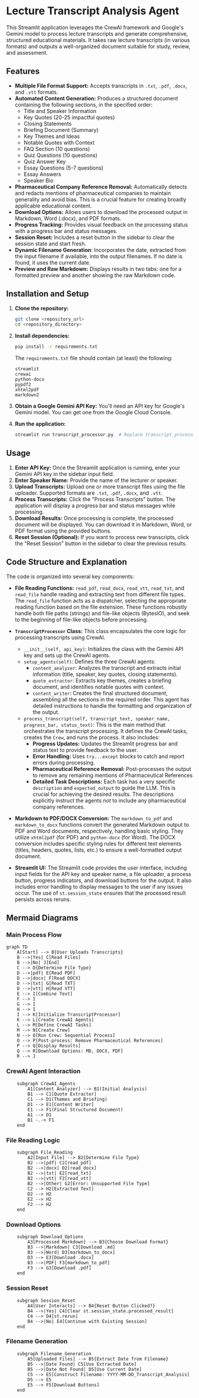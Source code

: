 # Lecture Transcript Analysis Agent

This Streamlit application leverages the CrewAI framework and Google's Gemini model to process lecture transcripts and generate comprehensive, structured educational materials.  It takes raw lecture transcripts (in various formats) and outputs a well-organized document suitable for study, review, and assessment.

## Features

*   **Multiple File Format Support:** Accepts transcripts in `.txt`, `.pdf`, `.docx`, and `.vtt` formats.
*   **Automated Content Generation:**  Produces a structured document containing the following sections, in the specified order:
    *   Title and Speaker Information
    *   Key Quotes (20-25 impactful quotes)
    *   Closing Statements
    *   Briefing Document (Summary)
    *   Key Themes and Ideas
    *   Notable Quotes with Context
    *   FAQ Section (10 questions)
    *   Quiz Questions (10 questions)
    *   Quiz Answer Key
    *   Essay Questions (5-7 questions)
    *   Essay Answers
    *   Speaker Bio
*   **Pharmaceutical Company Reference Removal:**  Automatically detects and redacts mentions of pharmaceutical companies to maintain generality and avoid bias.  This is a crucial feature for creating broadly applicable educational content.
*   **Download Options:** Allows users to download the processed output in Markdown, Word (.docx), and PDF formats.
*   **Progress Tracking:**  Provides visual feedback on the processing status with a progress bar and status messages.
* **Session Reset:** Includes a reset button in the sidebar to clear the session state and start fresh.
* **Dynamic Filename Generation**: Incorporates the date, extracted from the input filename if available, into the output filenames. If no date is found, it uses the current date.
* **Preview and Raw Markdown:** Displays results in two tabs: one for a formatted preview and another showing the raw Markdown code.

## Installation and Setup

1.  **Clone the repository:**

    ```bash
    git clone <repository_url>
    cd <repository_directory>
    ```

2.  **Install dependencies:**

    ```bash
    pip install -r requirements.txt
    ```
    The `requirements.txt` file should contain (at least) the following:

    ```
    streamlit
    crewai
    python-docx
    pypdf2
    xhtml2pdf
    markdown2
    ```

3.  **Obtain a Google Gemini API Key:** You'll need an API key for Google's Gemini model.  You can get one from the Google Cloud Console.

4.  **Run the application:**

    ```bash
    streamlit run transcript_processor.py  # Replace transcript_processor.py with the actual filename
    ```

## Usage

1.  **Enter API Key:** Once the Streamlit application is running, enter your Gemini API key in the sidebar input field.
2.  **Enter Speaker Name:** Provide the name of the lecturer or speaker.
3.  **Upload Transcripts:** Upload one or more transcript files using the file uploader.  Supported formats are `.txt`, `.pdf`, `.docx`, and `.vtt`.
4.  **Process Transcripts:** Click the "Process Transcripts" button.  The application will display a progress bar and status messages while processing.
5.  **Download Results:** Once processing is complete, the processed document will be displayed.  You can download it in Markdown, Word, or PDF format using the provided buttons.
6. **Reset Session (Optional):** If you want to process new transcripts, click the "Reset Session" button in the sidebar to clear the previous results.

## Code Structure and Explanation

The code is organized into several key components:

*   **File Reading Functions:**  `read_pdf`, `read_docx`, `read_vtt`, `read_txt`, and `read_file` handle reading and extracting text from different file types.  The `read_file` function acts as a dispatcher, selecting the appropriate reading function based on the file extension.  These functions robustly handle both file paths (strings) and file-like objects (BytesIO), and seek to the beginning of file-like objects before processing.

*   **`TranscriptProcessor` Class:** This class encapsulates the core logic for processing transcripts using CrewAI.

    *   `__init__(self, api_key)`: Initializes the class with the Gemini API key and sets up the CrewAI agents.
    *   `setup_agents(self)`: Defines the three CrewAI agents:
        *   `content_analyzer`: Analyzes the transcript and extracts initial information (title, speaker, key quotes, closing statements).
        *   `quote_extractor`: Extracts key themes, creates a briefing document, and identifies notable quotes with context.
        *   `content_writer`:  Creates the final structured document, assembling all the sections in the required order. This agent has detailed instructions to handle the formatting and organization of the output.
    *   `process_transcript(self, transcript_text, speaker_name, progress_bar, status_text)`: This is the main method that orchestrates the transcript processing. It defines the CrewAI tasks, creates the `Crew`, and runs the process. It also includes:
        *   **Progress Updates:**  Updates the Streamlit progress bar and status text to provide feedback to the user.
        *   **Error Handling:**  Uses `try...except` blocks to catch and report errors during processing.
        *   **Pharmaceutical Reference Removal:** Post-processes the output to remove any remaining mentions of Pharmaceutical References
        *   **Detailed Task Descriptions:** Each task has a very specific `description` and `expected_output` to guide the LLM. This is crucial for achieving the desired results. The descriptions explicitly instruct the agents *not* to include any pharmaceutical company references.

*   **Markdown to PDF/DOCX Conversion:** The `markdown_to_pdf` and `markdown_to_docx` functions convert the generated Markdown output to PDF and Word documents, respectively, handling basic styling. They utilize `xhtml2pdf` (for PDF) and `python-docx` (for Word). The DOCX conversion includes specific styling rules for different text elements (titles, headers, quotes, lists, etc.) to ensure a well-formatted output document.

*   **Streamlit UI:** The Streamlit code provides the user interface, including input fields for the API key and speaker name, a file uploader, a process button, progress indicators, and download buttons for the output. It also includes error handling to display messages to the user if any issues occur. The use of `st.session_state` ensures that the processed result persists across reruns.

## Mermaid Diagrams

### Main Process Flow
```mermaid
graph TD
    A[Start] --> B{User Uploads Transcripts}
    B -->|Yes| C[Read Files]
    B -->|No| J[End]
    C --> D{Determine File Type}
    D -->|pdf| E[Read PDF]
    D -->|docx| F[Read DOCX]
    D -->|txt| G[Read TXT]
    D -->|vtt| H[Read VTT]
    E --> I[Combine Text]
    F --> I
    G --> I
    H --> I
    I --> K[Initialize TranscriptProcessor]
    K --> L[Create CrewAI Agents]
    L --> M[Define CrewAI Tasks]
    M --> N[Create Crew]
    N --> O[Run Crew: Sequential Process]
    O --> P[Post-process: Remove Pharmaceutical References]
    P --> Q[Display Results]
    Q --> R[Download Options: MD, DOCX, PDF]
    R --> J
```
### CrewAI Agent Interaction
```mermaid
    subgraph CrewAI_Agents
        A1[Content Analyzer] --> B1(Initial Analysis)
        B1 --> C1[Quote Extractor]
        C1 --> D1(Themes and Briefing)
        D1 --> E1[Content Writer]
        E1 --> F1(Final Structured Document)
        A1 --> D1  
        B1 -.-> F1 
    end
```
### File Reading Logic
```mermaid
    subgraph File_Reading
        A2[Input File] --> B2{Determine File Type}
        B2 -->|pdf| C2[read_pdf]
        B2 -->|docx| D2[read_docx]
        B2 -->|txt| E2[read_txt]
        B2 -->|vtt| F2[read_vtt]
        B2 -->|Other| G2[Error: Unsupported File Type]
        C2 --> H2[Extracted Text]
        D2 --> H2
        E2 --> H2
        F2 --> H2
    end
```
### Download Options
```mermaid
    subgraph Download_Options
        A3[Processed Markdown] --> B3{Choose Download Format}
        B3 -->|Markdown| C3[Download .md]
        B3 -->|Word| D3[markdown_to_docx]
        D3 --> E3[Download .docx]
        B3 -->|PDF| F3[markdown_to_pdf]
        F3 --> G3[Download .pdf]
    end
```
### Session Reset
```mermaid
    subgraph Session_Reset
        A4[User Interacts] --> B4{Reset Button Clicked?}
        B4 -->|Yes| C4[Clear st.session_state.processed_result]
        C4 --> D4[st.rerun]
        B4 -->|No| E4[Continue with Existing Session]
    end
```
### Filename Generation
```mermaid
    subgraph Filename_Generation
        A5[Uploaded Files] --> B5{Extract Date from Filename}
        B5 -->|Date Found| C5[Use Extracted Date]
        B5 -->|Date Not Found| D5[Use Current Date]
        C5 --> E5[Construct Filename: YYYY-MM-DD_Transcript_Analysis]
        D5 --> E5
        E5 --> F5[Download Buttons]
    end
```
